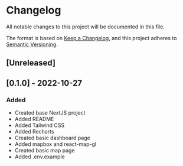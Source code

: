 # Changelog
All notable changes to this project will be documented in this file.

The format is based on [Keep a Changelog](https://keepachangelog.com/en/1.0.0/),
and this project adheres to [Semantic Versioning](https://semver.org/spec/v2.0.0.html).

## [Unreleased]

## [0.1.0] - 2022-10-27
### Added
- Created base NextJS project
- Added README
- Added Tailwind CSS
- Added Recharts
- Created basic dashboard page
- Added mapbox and react-map-gl
- Created basic map page
- Added .env.example